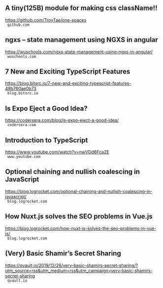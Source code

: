 ## A tiny(125B) module for making css className!!  
https://github.com/TroyTae/one-spaces  
 ` github.com`
  

## ngxs – state management using NGXS in angular  
https://wuschools.com/ngxs-state-management-using-ngxs-in-angular/  
 ` wuschools.com`
  

## 7 New and Exciting TypeScript Features  
https://blog.bitsrc.io/7-new-and-exciting-typescript-features-48b760ae0b73  
 ` blog.bitsrc.io`
  

## Is Expo Eject a Good Idea?  
https://codersera.com/blog/is-expo-eject-a-good-idea/  
 ` codersera.com`
  

## Introduction to TypeScript  
https://www.youtube.com/watch?v=nwVDd6Fca2E  
 ` www.youtube.com`
  

## Optional chaining and nullish coalescing in JavaScript  
https://blog.logrocket.com/optional-chaining-and-nullish-coalescing-in-javascript/  
 ` blog.logrocket.com`
  

## How Nuxt.js solves the SEO problems in Vue.js  
https://blog.logrocket.com/how-nuxt-js-solves-the-seo-problems-in-vue-js/  
 ` blog.logrocket.com`
  

## (Very) Basic Shamir’s Secret Sharing  
https://qvault.io/2019/12/26/very-basic-shamirs-secret-sharing/?utm_source=rss&utm_medium=rss&utm_campaign=very-basic-shamirs-secret-sharing  
 ` qvault.io`
  

